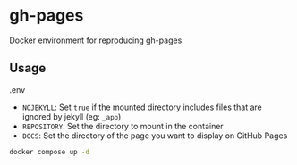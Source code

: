 # gh-pages

Docker environment for reproducing gh-pages

## Usage

.env

- `NOJEKYLL`: Set `true` if the mounted directory includes files that are ignored by jekyll (eg: `_app`)
- `REPOSITORY`: Set the directory to mount in the container
- `DOCS`: Set the directory of the page you want to display on GitHub Pages

```sh
docker compose up -d
```
